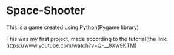 # Space-Shooter
This is a game created using Python(Pygame library)

This was my first project, made according to the tutorial(the link: https://www.youtube.com/watch?v=Q-__8Xw9KTM)
